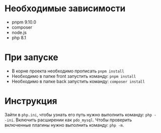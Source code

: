 # Необходимые зависимости

- pnpm 9.10.0
- composer 
- node.js 
- php 8.1

# При запуске 

- В корне проекта необходимо прописать `pnpm install`
- Необходимо в папке front запустить команду: `pnpm install`
- Необходимо в папке back запустить команду: `composer install`

# Инструкция

Зайти в `php.ini`, чтобы узнать его путь нужно выполнить команду: `php --ini`.
Включить расширении как `pdo_mysql`.
Чтобы проверить включенные плагины нужно выполнить команду: `php -m`.